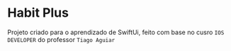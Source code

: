 # Habit Plus

Projeto criado para o aprendizado de SwiftUi, feito com base no cusro `IOS DEVELOPER` do professor `Tiago Aguiar`



